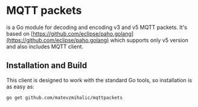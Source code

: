 MQTT packets
============

is a Go module for decoding and encoding v3 and v5 MQTT packets.
It's based on [https://github.com/eclipse/paho.golang](https://github.com/eclipse/paho.golang)
which supports only v5 version and also includes MQTT client. 


Installation and Build
----------------------

This client is designed to work with the standard Go tools, so installation is as easy as:

```shell
go get github.com/matevzmihalic/mqttpackets
```
